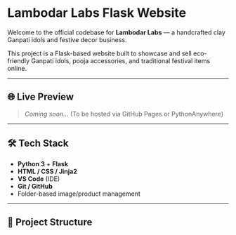 
# Lambodar Labs Flask Website

Welcome to the official codebase for **Lambodar Labs** — a handcrafted clay Ganpati idols and festive decor business.

This project is a Flask-based website built to showcase and sell eco-friendly Ganpati idols, pooja accessories, and traditional festival items online.

---

## 🌐 Live Preview

> _Coming soon..._ (To be hosted via GitHub Pages or PythonAnywhere)

---

## 🛠 Tech Stack

- **Python 3** + **Flask**
- **HTML / CSS / Jinja2**
- **VS Code** (IDE)
- **Git / GitHub**
- Folder-based image/product management

---

## 📁 Project Structure


